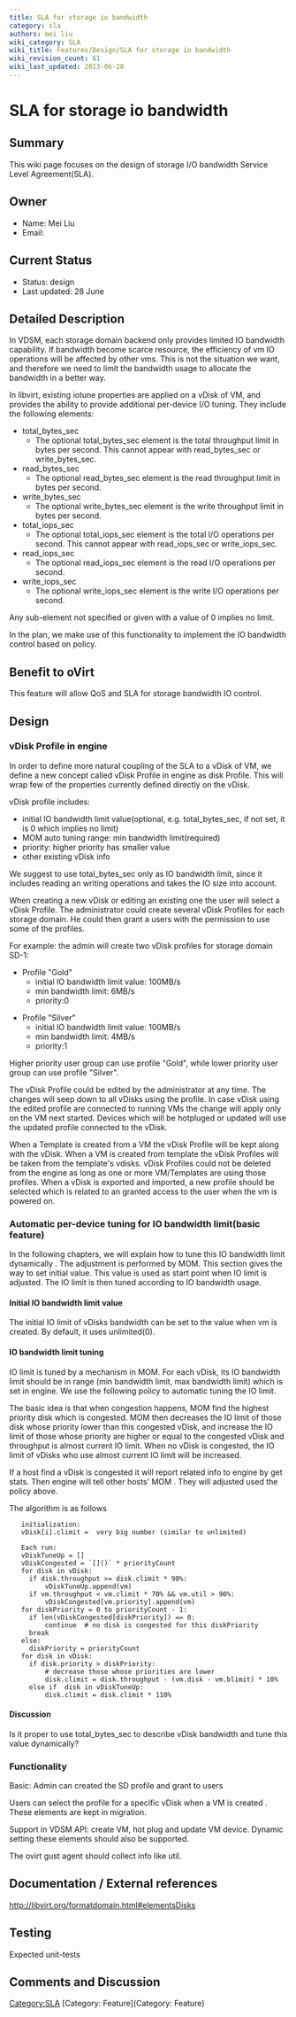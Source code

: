 ```yaml
---
title: SLA for storage io bandwidth
category: sla
authors: mei liu
wiki_category: SLA
wiki_title: Features/Design/SLA for storage io bandwidth
wiki_revision_count: 61
wiki_last_updated: 2013-06-28
---
```


# SLA for storage io bandwidth

## Summary

This wiki page focuses on the design of storage I/O bandwidth Service Level Agreement(SLA).

## Owner

*   Name: Mei Liu
*   Email: <liumbj at linux dot vnet dot ibm dot com>

## Current Status

*   Status: design
*   Last updated: 28 June

## Detailed Description

In VDSM, each storage domain backend only provides limited IO bandwidth capability. If bandwidth become scarce resource, the efficiency of vm IO operations will be affected by other vms. This is not the situation we want, and therefore we need to limit the bandwidth usage to allocate the bandwidth in a better way.

In libvirt, existing iotune properties are applied on a vDisk of VM, and provides the ability to provide additional per-device I/O tuning. They include the following elements:

*   total_bytes_sec
    -   The optional total_bytes_sec element is the total throughput limit in bytes per second. This cannot appear with read_bytes_sec or write_bytes_sec.
*   read_bytes_sec
    -   The optional read_bytes_sec element is the read throughput limit in bytes per second.
*   write_bytes_sec
    -   The optional write_bytes_sec element is the write throughput limit in bytes per second.
*   total_iops_sec
    -   The optional total_iops_sec element is the total I/O operations per second. This cannot appear with read_iops_sec or write_iops_sec.
*   read_iops_sec
    -   The optional read_iops_sec element is the read I/O operations per second.
*   write_iops_sec
    -   The optional write_iops_sec element is the write I/O operations per second.

Any sub-element not specified or given with a value of 0 implies no limit.

In the plan, we make use of this functionality to implement the IO bandwidth control based on policy.

## Benefit to oVirt

This feature will allow QoS and SLA for storage bandwidth IO control.

## Design

### vDisk Profile in engine

In order to define more natural coupling of the SLA to a vDisk of VM, we define a new concept called vDisk Profile in engine as disk Profile. This will wrap few of the properties currently defined directly on the vDisk.

vDisk profile includes:

*   initial IO bandwidth limit value(optional, e.g. total_bytes_sec, if not set, it is 0 which implies no limit)
*   MOM auto tuning range: min bandwidth limit(required)
*   priority: higher priority has smaller value
*   other existing vDisk info

We suggest to use total_bytes_sec only as IO bandwidth limit, since it includes reading an writing operations and takes the IO size into account.

When creating a new vDisk or editing an existing one the user will select a vDisk Profile. The administrator could create several vDisk Profiles for each storage domain. He could then grant a users with the permission to use some of the profiles.

For example: the admin will create two vDisk profiles for storage domain SD-1:

*   Profile "Gold"
    -   initial IO bandwidth limit value: 100MB/s
    -   min bandwidth limit: 6MB/s
    -   priority:0

<!-- -->

*   Profile "Silver"
    -   initial IO bandwidth limit value: 100MB/s
    -   min bandwidth limit: 4MB/s
    -   priority:1

Higher priority user group can use profile "Gold", while lower priority user group can use profile "Silver".

The vDisk Profile could be edited by the administrator at any time. The changes will seep down to all vDisks using the profile. In case vDisk using the edited profile are connected to running VMs the change will apply only on the VM next started. Devices which will be hotpluged or updated will use the updated profile connected to the vDisk.

When a Template is created from a VM the vDisk Profile will be kept along with the vDisk. When a VM is created from template the vDisk Profiles will be taken from the template's vdisks. vDisk Profiles could not be deleted from the engine as long as one or more VM/Templates are using those profiles. When a vDisk is exported and imported, a new profile should be selected which is related to an granted access to the user when the vm is powered on.

### Automatic per-device tuning for IO bandwidth limit(basic feature)

In the following chapters, we will explain how to tune this IO bandwidth limit dynamically . The adjustment is performed by MOM. This section gives the way to set initial value. This value is used as start point when IO limit is adjusted. The IO limit is then tuned according to IO bandwidth usage.

#### Initial IO bandwidth limit value

The initial IO limit of vDisks bandwidth can be set to the value when vm is created. By default, it uses unlimited(0).

#### IO bandwidth limit tuning

IO limit is tuned by a mechanism in MOM. For each vDisk, its IO bandwidth limit should be in range (min bandwidth limit, max bandwidth limit) which is set in engine. We use the following policy to automatic tuning the IO limit.

The basic idea is that when congestion happens, MOM find the highest priority disk which is congested. MOM then decreases the IO limit of those disk whose priority lower than this congested vDisk, and increase the IO limit of those whose priority are higher or equal to the congested vDisk and throughput is almost current IO limit. When no vDisk is congested, the IO limit of vDisks who use almost current IO limit will be increased.

If a host find a vDisk is congested it will report related info to engine by get stats. Then engine will tell other hosts' MOM . They will adjusted used the policy above.

The algorithm is as follows

       initialization:
       vDisk[i].climit =  very big number (similar to unlimited)

       Each run:
       vDiskTuneUp = []
       vDiskCongested = `[]()` * priorityCount  
       for disk in vDisk:
         if disk.throughput >= disk.climit * 90%:
             vDiskTuneUp.append(vm)
         if vm.throughput < vm.climit * 70% && vm.util > 90%:
             vDiskCongested[vm.priority].append(vm) 
       for diskPriority = 0 to priorityCount - 1:
         if len(vDiskCongested[diskPriority]) == 0:
             continue  # no disk is congested for this diskPriority
         break  
       else:
         diskPriority = priorityCount
       for disk in vDisk:
         if disk.priority > diskPriority:
             # decrease those whose priorities are lower
             disk.climit = disk.throughput - (vm.disk - vm.blimit) * 10%
         else if  disk in vDiskTuneUp:
             disk.climit = disk.climit * 110%

#### Discussion

Is it proper to use total_bytes_sec to describe vDisk bandwidth and tune this value dynamically?

### Functionality

Basic: Admin can created the SD profile and grant to users

Users can select the profile for a specific vDisk when a VM is created . These elements are kept in migration.

Support in VDSM API: create VM, hot plug and update VM device. Dynamic setting these elements should also be supported.

The ovirt gust agent should collect info like util.

## Documentation / External references

<http://libvirt.org/formatdomain.html#elementsDisks>

## Testing

Expected unit-tests

## Comments and Discussion

<Category:SLA> [Category: Feature](Category: Feature)
